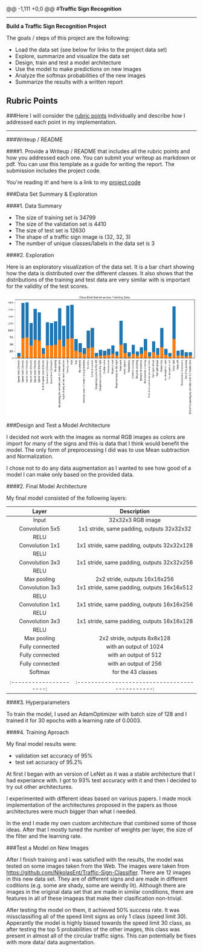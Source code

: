 @@ -1,111 +0,0 @@
#**Traffic Sign Recognition** 

---

**Build a Traffic Sign Recognition Project**

The goals / steps of this project are the following:
* Load the data set (see below for links to the project data set)
* Explore, summarize and visualize the data set
* Design, train and test a model architecture
* Use the model to make predictions on new images
* Analyze the softmax probabilities of the new images
* Summarize the results with a written report


[//]: # (Image References)

[image1]: ./DataDistribution.png "Visualization"
[image2]: ./examples/grayscale.jpg "Grayscaling"
[image3]: ./examples/random_noise.jpg "Random Noise"
[image4]: ./examples/placeholder.png "Traffic Sign 1"
[image5]: ./examples/placeholder.png "Traffic Sign 2"
[image6]: ./examples/placeholder.png "Traffic Sign 3"
[image7]: ./examples/placeholder.png "Traffic Sign 4"
[image8]: ./examples/placeholder.png "Traffic Sign 5"

## Rubric Points
###Here I will consider the [rubric points](https://review.udacity.com/#!/rubrics/481/view) individually and describe how I addressed each point in my implementation.  

---
###Writeup / README

####1. Provide a Writeup / README that includes all the rubric points and how you addressed each one. You can submit your writeup as markdown or pdf. You can use this template as a guide for writing the report. The submission includes the project code.

You're reading it! and here is a link to my [project code](https://github.com/udacity/CarND-Traffic-Sign-Classifier-Project/blob/master/Traffic_Sign_Classifier.ipynb)

###Data Set Summary & Exploration

####1. Data Summary

* The size of training set is 34799
* The size of the validation set is 4410
* The size of test set is 12630
* The shape of a traffic sign image is (32, 32, 3)
* The number of unique classes/labels in the data set is 3

####2. Exploration

Here is an exploratory visualization of the data set. It is a bar chart showing how the data is distributed over the different classes. It also shows that the distributions of the training and test data are very similar with is important for the validity of the test scores.

![alt text][image1]

###Design and Test a Model Architecture

I decided not work with the images as normal RGB images as colors are import for many of the signs and this is data that I think would benefit the model. The only form of preprocessing I did was to use Mean subtraction and Normalization.

I chose not to do any data augmentation as I wanted to see how good of a model I can make only based on the provided data.



####2. Final Model Architecture

My final model consisted of the following layers:

| Layer         		|     Description	        					| 
|:---------------------:|:---------------------------------------------:| 
| Input         		| 32x32x3 RGB image   							| 
| Convolution 5x5    	| 1x1 stride, same padding, outputs 32x32x32 	|
| RELU					|												|
| Convolution 1x1    	| 1x1 stride, same padding, outputs 32x32x128 	|
| RELU					|												|
| Convolution 3x3    	| 1x1 stride, same padding, outputs 32x32x256 	|
| RELU					|												|
| Max pooling	      	| 2x2 stride,  outputs 16x16x256 				|
| Convolution 3x3    	| 1x1 stride, same padding, outputs 16x16x512 	|
| RELU					|												|
| Convolution 1x1    	| 1x1 stride, same padding, outputs 16x16x256 	|
| RELU					|												|
| Convolution 3x3    	| 1x1 stride, same padding, outputs 16x16x128 	|
| RELU					|												|
| Max pooling	      	| 2x2 stride,  outputs 8x8x128 			    	|
| Fully connected		| with an output of 1024      					|
| Fully connected		| with an output of 512      					|
| Fully connected		| with an output of 256      					|
| Softmax				| for the 43 classes       						|
|						|												|
|:---------------------:|:---------------------------------------------:| 
 


####3. Hyperparameters

To train the model, I used an AdamOptimizer with batch size of 128 and I trained it for 30 epochs with a learning rate of 0.0003.

####4. Training Aproach

My final model results were:
* validation set accuracy of 95% 
* test set accuracy of 95.2%

At first I began with an version of LeNet as it was a stable architecture that I had experiance with. I got to 93% test accuracy with it and then I decided to try out other architectures. 

I experimented with different ideas based on various papers. I made mock implementation of the architectures proposed in the papers as those architectures were much bigger than what I needed. 

In the end I made my own custom architecture that combined some of those ideas. After that I mostly tuned the number of weights per layer, the size of the filter and the learning rate.

###Test a Model on New Images

After I finish training and i was satisfied with the results, the model was tested on some images taken from the Web. The images were taken from https://github.com/NikolasEnt/Traffic-Sign-Classifier. There are 12 images in this new data set. They are of different signs and are made in different coditions (e.g. some are shady, some are weirdly lit). Although there are images in the original data set that are made in similar conditions, there are features in all of these imageas that make their clasification non-trivial.

After testing the model on them, it achieved 50% success rate. It was missclassifing all of the speed limit signs as only 1 class (speed limit 30). Apperantly the model is highly biased towards the speed limit 30 class, as after testing the top 5 probabilities of the other images, this class was present in almost all of the circular traffic signs. This can potentially be fixes with more data/ data augmentation. 
